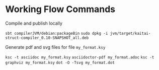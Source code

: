 # Working Flow Commands

Compile and publish locally

`sbt compilerJVM/debian:packageBin`
`sudo dpkg -i jvm/target/kaitai-struct-compiler_0.10-SNAPSHOT_all.deb`

Generate pdf and svg files for file `my_format.ksy`

`ksc -t asciidoc my_format.ksy` 
`asciidoctor-pdf my_format.adoc`
`ksc -t graphviz my_format.ksy` 
`dot -O -Tsvg my_format.dot` 
